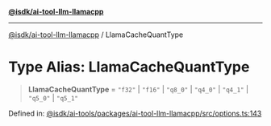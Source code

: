 [**@isdk/ai-tool-llm-llamacpp**](../README.md)

***

[@isdk/ai-tool-llm-llamacpp](../globals.md) / LlamaCacheQuantType

# Type Alias: LlamaCacheQuantType

> **LlamaCacheQuantType** = `"f32"` \| `"f16"` \| `"q8_0"` \| `"q4_0"` \| `"q4_1"` \| `"q5_0"` \| `"q5_1"`

Defined in: [@isdk/ai-tools/packages/ai-tool-llm-llamacpp/src/options.ts:143](https://github.com/isdk/ai-tool-llm-llamacpp.js/blob/17d967afd0fac7d88c746125459fe87825a001bb/src/options.ts#L143)
